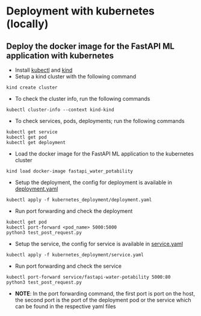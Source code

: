 # Deployment with kubernetes (locally)

## Deploy the docker image for the FastAPI ML application with kubernetes
* Install [kubectl](https://docs.aws.amazon.com/eks/latest/userguide/install-kubectl.html) and [kind](https://kind.sigs.k8s.io/docs/user/quick-start/#installation)
* Setup a kind cluster with the following command
```
kind create cluster
```
* To check the cluster info, run the following commands
```
kubectl cluster-info --context kind-kind
```
* To check services, pods, deployments; run the following commands
```
kubectl get service
kubectl get pod
kubectl get deployment
```
* Load the docker image for the FastAPI ML application to the kubernetes cluster
```
kind load docker-image fastapi_water_potability
```
* Setup the deployment, the config for deployment is available in [deployment.yaml](deployment.yaml)
```
kubectl apply -f kubernetes_deployment/deployment.yaml
```
* Run port forwarding and check the deployment
```
kubectl get pod
kubectl port-forward <pod_name> 5000:5000
python3 test_post_request.py
```
* Setup the service, the config for service is available in [service.yaml](service.yaml)
```
kubectl apply -f kubernetes_deployment/service.yaml
```
* Run port forwarding and check the service
```
kubectl port-forward service/fastapi-water-potability 5000:80
python3 test_post_request.py
```
* **NOTE**: In the port forwarding command, the first port is port on the host, the second port
is the port of the deployment pod or the service which can be found in the respective yaml files
